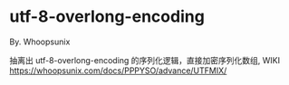 # utf-8-overlong-encoding

By. Whoopsunix

抽离出 utf-8-overlong-encoding 的序列化逻辑，直接加密序列化数组, WIKI https://whoopsunix.com/docs/PPPYSO/advance/UTFMIX/